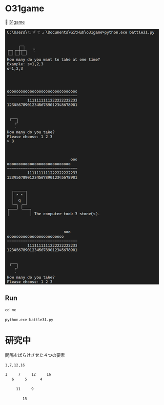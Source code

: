 # O31game

📖 [31game](https://qiita.com/muzudho1/items/84d0de16933c750a0592)  

![game](./me/docs/202209__31game__28-1.png)  

## Run

```shell
cd me

python.exe battle31.py
```

# 研究中

間隔をばらけさせた４つの要素  

`1,7,12,16`

```
1     7     12     16
   6     5      4

     11     9

        15
```
